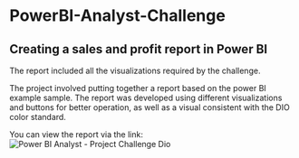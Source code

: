 # PowerBI-Analyst-Challenge
## Creating a sales and profit report in Power BI

The report included all the visualizations required by the challenge.

The project involved putting together a report based on the power BI example sample.
The report was developed using different visualizations and buttons for better operation, as well as a visual consistent with the DIO color standard.

You can view the report via the link: ![Power BI Analyst - Project Challenge Dio](https://app.powerbi.com/groups/me/reports/b904223b-2942-479a-aa39-28a32047caf9/ReportSection?experience=power-bi)
